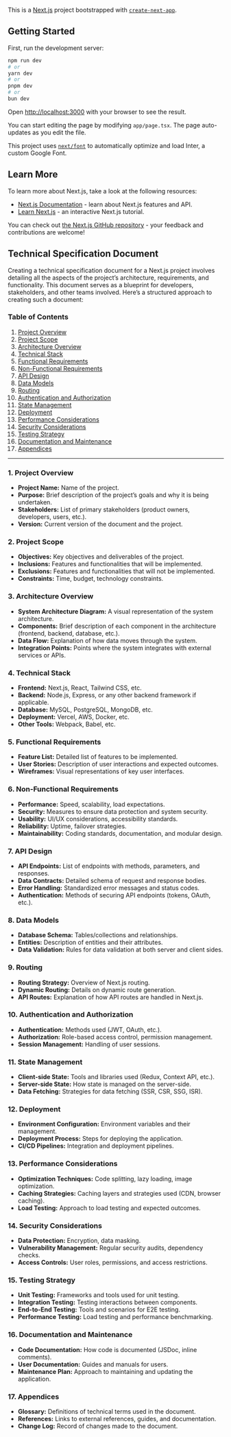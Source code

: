 This is a [Next.js](https://nextjs.org/) project bootstrapped with [`create-next-app`](https://github.com/vercel/next.js/tree/canary/packages/create-next-app).

## Getting Started

First, run the development server:

```bash
npm run dev
# or
yarn dev
# or
pnpm dev
# or
bun dev
```

Open [http://localhost:3000](http://localhost:3000) with your browser to see the result.

You can start editing the page by modifying `app/page.tsx`. The page auto-updates as you edit the file.

This project uses [`next/font`](https://nextjs.org/docs/basic-features/font-optimization) to automatically optimize and load Inter, a custom Google Font.

## Learn More

To learn more about Next.js, take a look at the following resources:

- [Next.js Documentation](https://nextjs.org/docs) - learn about Next.js features and API.
- [Learn Next.js](https://nextjs.org/learn) - an interactive Next.js tutorial.

You can check out [the Next.js GitHub repository](https://github.com/vercel/next.js/) - your feedback and contributions are welcome!

## Technical Specification Document

Creating a technical specification document for a Next.js project involves detailing all the aspects of the project’s architecture, requirements, and functionality. This document serves as a blueprint for developers, stakeholders, and other teams involved. Here’s a structured approach to creating such a document:

### Table of Contents

1. [Project Overview](#project-overview)
2. [Project Scope](#project-scope)
3. [Architecture Overview](#architecture-overview)
4. [Technical Stack](#technical-stack)
5. [Functional Requirements](#functional-requirements)
6. [Non-Functional Requirements](#non-functional-requirements)
7. [API Design](#api-design)
8. [Data Models](#data-models)
9. [Routing](#routing)
10. [Authentication and Authorization](#authentication-and-authorization)
11. [State Management](#state-management)
12. [Deployment](#deployment)
13. [Performance Considerations](#performance-considerations)
14. [Security Considerations](#security-considerations)
15. [Testing Strategy](#testing-strategy)
16. [Documentation and Maintenance](#documentation-and-maintenance)
17. [Appendices](#appendices)

---

### 1. Project Overview

- **Project Name:** Name of the project.
- **Purpose:** Brief description of the project’s goals and why it is being undertaken.
- **Stakeholders:** List of primary stakeholders (product owners, developers, users, etc.).
- **Version:** Current version of the document and the project.

### 2. Project Scope

- **Objectives:** Key objectives and deliverables of the project.
- **Inclusions:** Features and functionalities that will be implemented.
- **Exclusions:** Features and functionalities that will not be implemented.
- **Constraints:** Time, budget, technology constraints.

### 3. Architecture Overview

- **System Architecture Diagram:** A visual representation of the system architecture.
- **Components:** Brief description of each component in the architecture (frontend, backend, database, etc.).
- **Data Flow:** Explanation of how data moves through the system.
- **Integration Points:** Points where the system integrates with external services or APIs.

### 4. Technical Stack

- **Frontend:** Next.js, React, Tailwind CSS, etc.
- **Backend:** Node.js, Express, or any other backend framework if applicable.
- **Database:** MySQL, PostgreSQL, MongoDB, etc.
- **Deployment:** Vercel, AWS, Docker, etc.
- **Other Tools:** Webpack, Babel, etc.

### 5. Functional Requirements

- **Feature List:** Detailed list of features to be implemented.
- **User Stories:** Description of user interactions and expected outcomes.
- **Wireframes:** Visual representations of key user interfaces.

### 6. Non-Functional Requirements

- **Performance:** Speed, scalability, load expectations.
- **Security:** Measures to ensure data protection and system security.
- **Usability:** UI/UX considerations, accessibility standards.
- **Reliability:** Uptime, failover strategies.
- **Maintainability:** Coding standards, documentation, and modular design.

### 7. API Design

- **API Endpoints:** List of endpoints with methods, parameters, and responses.
- **Data Contracts:** Detailed schema of request and response bodies.
- **Error Handling:** Standardized error messages and status codes.
- **Authentication:** Methods of securing API endpoints (tokens, OAuth, etc.).

### 8. Data Models

- **Database Schema:** Tables/collections and relationships.
- **Entities:** Description of entities and their attributes.
- **Data Validation:** Rules for data validation at both server and client sides.

### 9. Routing

- **Routing Strategy:** Overview of Next.js routing.
- **Dynamic Routing:** Details on dynamic route generation.
- **API Routes:** Explanation of how API routes are handled in Next.js.

### 10. Authentication and Authorization

- **Authentication:** Methods used (JWT, OAuth, etc.).
- **Authorization:** Role-based access control, permission management.
- **Session Management:** Handling of user sessions.

### 11. State Management

- **Client-side State:** Tools and libraries used (Redux, Context API, etc.).
- **Server-side State:** How state is managed on the server-side.
- **Data Fetching:** Strategies for data fetching (SSR, CSR, SSG, ISR).

### 12. Deployment

- **Environment Configuration:** Environment variables and their management.
- **Deployment Process:** Steps for deploying the application.
- **CI/CD Pipelines:** Integration and deployment pipelines.

### 13. Performance Considerations

- **Optimization Techniques:** Code splitting, lazy loading, image optimization.
- **Caching Strategies:** Caching layers and strategies used (CDN, browser caching).
- **Load Testing:** Approach to load testing and expected outcomes.

### 14. Security Considerations

- **Data Protection:** Encryption, data masking.
- **Vulnerability Management:** Regular security audits, dependency checks.
- **Access Controls:** User roles, permissions, and access restrictions.

### 15. Testing Strategy

- **Unit Testing:** Frameworks and tools used for unit testing.
- **Integration Testing:** Testing interactions between components.
- **End-to-End Testing:** Tools and scenarios for E2E testing.
- **Performance Testing:** Load testing and performance benchmarking.

### 16. Documentation and Maintenance

- **Code Documentation:** How code is documented (JSDoc, inline comments).
- **User Documentation:** Guides and manuals for users.
- **Maintenance Plan:** Approach to maintaining and updating the application.

### 17. Appendices

- **Glossary:** Definitions of technical terms used in the document.
- **References:** Links to external references, guides, and documentation.
- **Change Log:** Record of changes made to the document.
